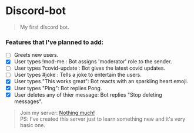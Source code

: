 # Discord-bot

> My first discord bot.

### Features that I've planned to add:

- [ ] Greets new users.
- [x] User types !mod-me : Bot assigns 'moderator' role to the sender.
- [ ] User types ?covid-update : Bot gives the latest covid updates.
- [ ] User types #joke : Tells a joke to entertain the users.
- [x] User types "This works great": Bot reacts with an sparkling heart emoji.
- [x] User types "Ping": Bot replies Pong.
- [x] User deletes any of thier message: Bot replies "Stop deleting messages".

> Join my server: [Nothing much!](https://discord.gg/YKJ7unFP)  
> PS: I've created this server just to learn something new and it's very basic one.
